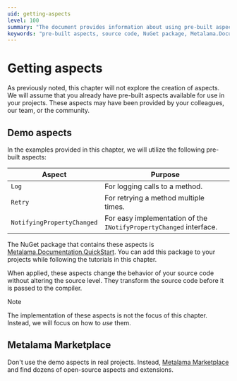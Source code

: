 ```yaml
---
uid: getting-aspects
level: 100
summary: "The document provides information about using pre-built aspects in projects, including demo aspects and those from the Metalama community, without altering source code."
keywords: "pre-built aspects, source code, NuGet package, Metalama.Documentation.QuickStart, Metalama Marketplace, open-source aspects"
---
```

# Getting aspects

As previously noted, this chapter will not explore the creation of aspects. We will assume that you already have pre-built aspects available for use in your projects. These aspects may have been provided by your colleagues, our team, or the community.

## Demo aspects

In the examples provided in this chapter, we will utilize the following pre-built aspects:

|Aspect | Purpose |
|-------|----------|
|`Log` | For logging calls to a method. |
|`Retry` | For retrying a method multiple times. |
|`NotifyingPropertyChanged` | For easy implementation of the `INotifyPropertyChanged` interface. |

The NuGet package that contains these aspects is [Metalama.Documentation.QuickStart](https://www.nuget.org/packages/Metalama.Documentation.QuickStart). You can add this package to your projects while following the tutorials in this chapter.

When applied, these aspects change the behavior of your source code without altering the source level. They transform the source code before it is passed to the compiler.

> [!NOTE]
> The implementation of these aspects is not the focus of this chapter. Instead, we will focus on how to _use_ them.

## Metalama Marketplace

Don't use the demo aspects in real projects. Instead, [Metalama Marketplace](https://www.postsharp.net/metalama/marketplace) and find dozens of open-source aspects and extensions.





